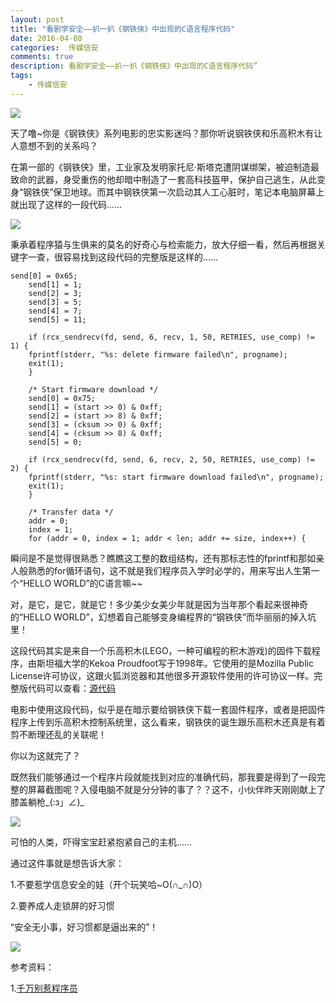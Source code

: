 ```yaml
---  
layout: post  
title: "看剧学安全——扒一扒《钢铁侠》中出现的C语言程序代码"
date: 2016-04-08
categories:  传媒信安     
comments: true
description: 看剧学安全——扒一扒《钢铁侠》中出现的C语言程序代码”
tags:
    - 传媒信安
---  
```


![](http://127.0.0.1:4000//resources/images/ww1.jpg) 

天了噜~你是《钢铁侠》系列电影的忠实影迷吗？那你听说钢铁侠和乐高积木有让人意想不到的关系吗？

在第一部的《钢铁侠》里，工业家及发明家托尼·斯塔克遭阴谋绑架，被迫制造最致命的武器，身受重伤的他却暗中制造了一套高科技盔甲，保护自己逃生，从此变身“钢铁侠”保卫地球。而其中钢铁侠第一次启动其人工心脏时，笔记本电脑屏幕上就出现了这样的一段代码……

![](http://127.0.0.1:4000//resources/images/ww2.jpg) 

秉承着程序猿与生俱来的莫名的好奇心与检索能力，放大仔细一看，然后再根据关键字一查，很容易找到这段代码的完整版是这样的……



```
send[0] = 0x65;
    send[1] = 1;
    send[2] = 3;
    send[3] = 5;
    send[4] = 7;
    send[5] = 11;

    if (rcx_sendrecv(fd, send, 6, recv, 1, 50, RETRIES, use_comp) != 1) {
	fprintf(stderr, "%s: delete firmware failed\n", progname);
	exit(1);
    }

    /* Start firmware download */
    send[0] = 0x75;
    send[1] = (start >> 0) & 0xff;
    send[2] = (start >> 8) & 0xff;
    send[3] = (cksum >> 0) & 0xff;
    send[4] = (cksum >> 8) & 0xff;
    send[5] = 0;

    if (rcx_sendrecv(fd, send, 6, recv, 2, 50, RETRIES, use_comp) != 2) {
	fprintf(stderr, "%s: start firmware download failed\n", progname);
	exit(1);
    }

    /* Transfer data */
    addr = 0;
    index = 1;
    for (addr = 0, index = 1; addr < len; addr += size, index++) {
```


瞬间是不是觉得很熟悉？瞧瞧这工整的数组结构，还有那标志性的fprintf和那如亲人般熟悉的for循环语句，这不就是我们程序员入学时必学的，用来写出人生第一个“HELLO WORLD”的C语言嘛~~


对，是它，是它，就是它！多少美少女美少年就是因为当年那个看起来很神奇的“HELLO WORLD”，幻想着自己能够变身编程界的“钢铁侠”而华丽丽的掉入坑里！


这段代码其实是来自一个乐高积木(LEGO，一种可编程的积木游戏)的固件下载程序，由斯坦福大学的Kekoa Proudfoot写于1998年。它使用的是Mozilla Public License许可协议，这跟火狐浏览器和其他很多开源软件使用的许可协议一样。完整版代码可以查看：[源代码](http://www.mralligator.com/rcx/firmdl3.c)

电影中使用这段代码，似乎是在暗示要给钢铁侠下载一套固件程序，或者是把固件程序上传到乐高积木控制系统里，这么看来，钢铁侠的诞生跟乐高积木还真是有着剪不断理还乱的关联呢！

你以为这就完了？

既然我们能够通过一个程序片段就能找到对应的准确代码，那我要是得到了一段完整的屏幕截图呢？入侵电脑不就是分分钟的事了？？这不，小伙伴昨天刚刚献上了膝盖躺枪_(:з」∠)_

![](http://127.0.0.1:4000//resources/images/ww3.png) 

可怕的人类，吓得宝宝赶紧抱紧自己的主机……

通过这件事就是想告诉大家：

1.不要惹学信息安全的娃（开个玩笑哈~O(∩_∩)O）

2.要养成人走锁屏的好习惯

“安全无小事，好习惯都是逼出来的”！

![](http://127.0.0.1:4000//resources/images/ww4.jpg) 

参考资料：

1.[千万别惹程序员](http://zhuanlan.zhihu.com/p/20059191)
​